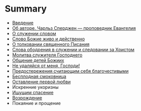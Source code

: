 # Summary

* [Введение](README.md)
* [Об авторе. Чарльз Сперджен — проповедник Евангелия](about.md)
* [О служении словом](chapter002.md)
* [Слово Божие живо и действенно](chapter001.md)
* [О толковании священного Писания](chapter003.md)
* [Слова ободрения в служении и следовании за Христом](chapter004.md)
* [Молитва служителя Господнего](chapter005.md)
* [Общение детей Божиих](chapter006.md)
* [Не удаляйся от меня, Господи!](chapter007.md)
* [Предостережения считающим себя благочестивыми](chapter008.md)
* [Бесплодная смоковница](chapter009.md)
* [Оставление первой любви](chapter010.md)
* Искренние укоризны
* [Ищущим спасение](chapter011.md)
* [Возрождение](chapter012.md)
* Покаяние и прощение

